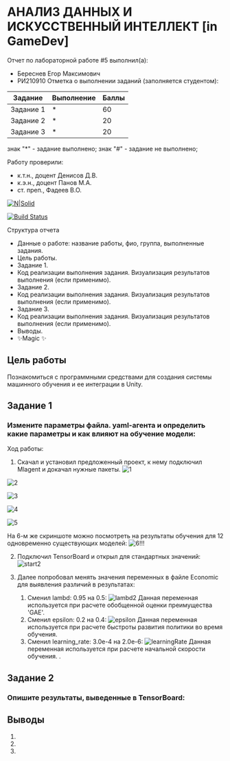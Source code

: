 # АНАЛИЗ ДАННЫХ И ИСКУССТВЕННЫЙ ИНТЕЛЛЕКТ [in GameDev]
Отчет по лабораторной работе #5 выполнил(а):
- Береснев Егор Максимович
- РИ210910
Отметка о выполнении заданий (заполняется студентом):

| Задание | Выполнение | Баллы |
| ------ | ------ | ------ |
| Задание 1 | * | 60 |
| Задание 2 | * | 20 |
| Задание 3 | * | 20 |

знак "*" - задание выполнено; знак "#" - задание не выполнено;

Работу проверили:
- к.т.н., доцент Денисов Д.В.
- к.э.н., доцент Панов М.А.
- ст. преп., Фадеев В.О.

[![N|Solid](https://cldup.com/dTxpPi9lDf.thumb.png)](https://nodesource.com/products/nsolid)

[![Build Status](https://travis-ci.org/joemccann/dillinger.svg?branch=master)](https://travis-ci.org/joemccann/dillinger)

Структура отчета

- Данные о работе: название работы, фио, группа, выполненные задания.
- Цель работы.
- Задание 1.
- Код реализации выполнения задания. Визуализация результатов выполнения (если применимо).
- Задание 2.
- Код реализации выполнения задания. Визуализация результатов выполнения (если применимо).
- Задание 3.
- Код реализации выполнения задания. Визуализация результатов выполнения (если применимо).
- Выводы.
- ✨Magic ✨

## Цель работы
Познакомиться с программными средствами для создания системы машинного обучения и ее интеграции в Unity.

## Задание 1
### Измените параметры файла. yaml-агента и определить какие параметры и как влияют на обучение модели:
Ход работы:
1) Скачал и установил предложенный проект, к нему подключил Mlagent и докачал нужные пакеты. 
![1](https://user-images.githubusercontent.com/113898917/204819183-b67ec5df-9396-4611-b3f6-28919184e651.png)


![2](https://user-images.githubusercontent.com/113898917/204819208-3eb8ecfe-b27a-4f59-90ca-253c568ba2df.png)


![3](https://user-images.githubusercontent.com/113898917/204819223-24e365cc-3ede-40f9-be11-8a2758d5fc95.png)


![4](https://user-images.githubusercontent.com/113898917/204819236-146d2c48-0041-40b3-bb10-b71fa7a1d683.png)


![5](https://user-images.githubusercontent.com/113898917/204819245-bb5d5ce1-5374-463f-aa47-6e34f4d1e8bf.png)

На 6-м же скриншоте можно посмотреть на результаты обучения для 12 одновременно существующих моделей:
![6!!!](https://user-images.githubusercontent.com/113898917/204819257-2c1f144b-dc59-44ed-b05f-3d773074d8ab.png)

2) Подключил TensorBoard и открыл для стандартных значений:
![start2](https://user-images.githubusercontent.com/113898917/204826862-2e91d56b-34b8-41f6-91ec-4fe7c168eea8.png)

3) Далее попробовал менять значения переменных в файле Economic для выявления различий в результатах:
   1. Сменил lambd: 0.95 на 0.5:
   ![lambd2](https://user-images.githubusercontent.com/113898917/204827273-43d86900-a9b6-4024-b897-4d39285e6d1c.png)
   Данная переменная используется при расчете обобщенной оценки преимущества 'GAE'.
   2. Сменил epsilon: 0.2 на 0.4:
   ![epsilon](https://user-images.githubusercontent.com/113898917/204833358-49c8e16d-9065-4d21-b95f-cb88cbf7c66b.png)
   Данная переменная используется при расчете быстроты развития политики во время обучения.
   3. Сменил learning_rate: 3.0e-4 на 2.0e-6:
   ![learningRate](https://user-images.githubusercontent.com/113898917/204835474-b3022a47-1c33-4900-a3af-7c9df8579099.png)
   Данная переменная используется при расчете начальной скорости обучения.
.


## Задание 2
### Опишите результаты, выведенные в TensorBoard:

## Выводы
   1. 
   2.  
   3. 
